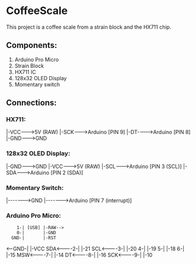 # CoffeeScale

This project is a coffee scale from a strain block and the HX711 chip.

## Components:

1. Arduino Pro Micro
2. Strain Block
3. HX711 IC
4. 128x32 OLED Display
5. Momentary switch

## Connections:

### HX711:

|-VCC--->5V (RAW)
|-SCK--->Arduino [PIN 9]
|-DT---->Arduino [PIN 8]
|-GND--->GND

### 128x32 OLED Display:

|-GND--->GND
|-VCC--->5V (RAW)
|-SCL--->Arduino [PIN 3 (SCL)]
|-SDA--->Arduino [PIN 2 (SDA)]

### Momentary Switch:

|------->GND
|------->Arduino [PIN 7 (interrupt)]

### Arduino Pro Micro:

        1-| [USB] |-RAW-->
        0-|       |-GND
      GND-|       |-RST
   <--GND-|       |-VCC
SDA<----2-|       |-21
SCL<----3-|       |-20
        4-|       |-19
        5-|       |-18
        6-|       |-15
MSW<----7-|       |-14
 DT<----8-|       |-16
SCK<----9-|       |-10